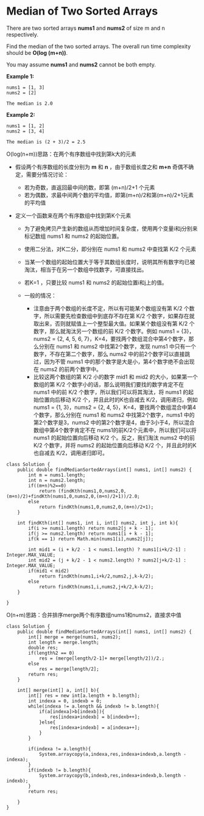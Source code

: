 # Median of Two Sorted Arrays

There are two sorted arrays **nums1** and **nums2** of size m and n respectively.

Find the median of the two sorted arrays. The overall run time complexity should be **O(log (m+n))**.

You may assume **nums1** and **nums2** cannot be both empty.

**Example 1:**
```
nums1 = [1, 3]
nums2 = [2]

The median is 2.0
```
**Example 2:**
```
nums1 = [1, 2]
nums2 = [3, 4]

The median is (2 + 3)/2 = 2.5
```
O(log(n+m))思路：在两个有序数组中找到第k大的元素

* 假设两个有序数组的长度分别为 **m** 和 **n** ，由于数组长度之和 **m+n** 奇偶不确定，需要分情况讨论：
  * 若为奇数，直返回最中间的数，即第 (m+n)/2+1 个元素
  * 若为偶数，求最中间两个数的平均值，即第(m+n)/2和第(m+n)/2+1元素的平均值
  
* 定义一个函数来在两个有序数组中找到第K个元素
  * 为了避免拷贝产生新的数组从而增加时间复杂度，使用两个变量i和j分别来标记数组 nums1 和 nums2 的起始位置。
  * 使用二分法，对K二分，即分别在 nums1 和 nums2 中查找第 K/2 个元素
  * 当某一个数组的起始位置大于等于其数组长度时，说明其所有数字均已被淘汰，相当于在另一个数组中找数字，可直接找出。
  * 若K=1 ，只要比较 nums1 和 nums2 的起始位置i和j上的值。
  
  * 一般的情况：
    * 注意由于两个数组的长度不定，所以有可能某个数组没有第 K/2 个数字，所以需要先检查数组中到底存不存在第 K/2 个数字，如果存在就取出来，否则就赋值上一个整型最大值。如果某个数组没有第 K/2 个数字，那么就淘汰另一个数组的前 K/2 个数字。例如 nums1 = {3}，nums2 = {2, 4, 5, 6, 7}，K=4，要找两个数组混合中第4个数字，那么分别在 nums1 和 nums2 中找第2个数字，发现 nums1 中只有一个数字，不存在第二个数字，那么 nums2 中的前2个数字可以直接跳过，因为不管 nums1 中的那个数字是大是小，第4个数字绝不会出现在 nums2 的前两个数字中。
    * 比较这两个数组的第 K/2 小的数字 mid1 和 mid2 的大小，如果第一个数组的第 K/2 个数字小的话，那么说明我们要找的数字肯定不在 nums1 中的前 K/2 个数字，所以我们可以将其淘汰，将 nums1 的起始位置向后移动 K/2 个，并且此时的K也自减去 K/2，调用递归，例如 nums1 = {1, 3}，nums2 = {2, 4, 5}，K=4，要找两个数组混合中第4个数字，那么分别在 nums1 和 nums2 中找第2个数字，nums1 中的第2个数字是3，nums2 中的第2个数字是4，由于3小于4，所以混合数组中第4个数字肯定不在 nums1的前K/2个元素中，所以我们可以将 nums1 的起始位置向后移动 K/2 个。反之，我们淘汰 nums2 中的前 K/2 个数字，并将 nums2 的起始位置向后移动 K/2 个，并且此时的K也自减去 K/2，调用递归即可。
```
class Solution {
    public double findMedianSortedArrays(int[] nums1, int[] nums2) {
        int m = nums1.length;
        int n = nums2.length;
        if((m+n)%2==0)
            return (findKth(nums1,0,nums2,0,(m+n)/2)+findKth(nums1,0,nums2,0,(m+n)/2+1))/2.0;
        else
            return findKth(nums1,0,nums2,0,(m+n)/2+1);            
    }
    
    int findKth(int[] nums1, int i, int[] nums2, int j, int k){
        if(i >= nums1.length) return nums2[j + k - 1];
        if(j >= nums2.length) return nums1[i + k - 1];
        if(k == 1) return Math.min(nums1[i],nums2[j]);
        
        int mid1 = (i + k/2 - 1 < nums1.length) ? nums1[i+k/2-1] : Integer.MAX_VALUE;
        int mid2 = (j + k/2 - 1 < nums2.length) ? nums2[j+k/2-1] : Integer.MAX_VALUE;
        if(mid1 < mid2)
            return findKth(nums1,i+k/2,nums2,j,k-k/2);
        else
            return findKth(nums1,i,nums2,j+k/2,k-k/2);
    }

}
```

O(n+m)思路：合并排序merge两个有序数组nums1和nums2，直接求中值

```
class Solution {
    public double findMedianSortedArrays(int[] nums1, int[] nums2) {
        int[] merge = merge(nums1, nums2);
        int length = merge.length;
        double res;
        if(length%2 == 0)
            res = (merge[length/2-1]+ merge[length/2])/2.;
        else
            res = merge[length/2];
        return res;
    }
    
    int[] merge(int[] a, int[] b){
        int[] res = new int[a.length + b.length];
        int indexa = 0, indexb = 0;
        while(indexa != a.length && indexb != b.length){
            if(a[indexa]>b[indexb]){
                res[indexa+indexb] = b[indexb++];
            }else{
                res[indexa+indexb] = a[indexa++];
            }
        }
        
        if(indexa != a.length){
            System.arraycopy(a,indexa,res,indexa+indexb,a.length - indexa);
        }
        if(indexb != b.length){
            System.arraycopy(b,indexb,res,indexa+indexb,b.length - indexb);
        }
        return res;
        
    }
}
```
